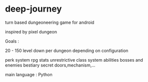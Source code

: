 # deep-journey
turn based dungeoneering game for android

inspired by pixel dungeon

Goals :

20 - 150 level down per dungeon depending on configuration

perk system
rpg stats
unrestrictive class system
abilities
bosses and enemies
bestiary
secret doors,mechanism,...

main language : Python
